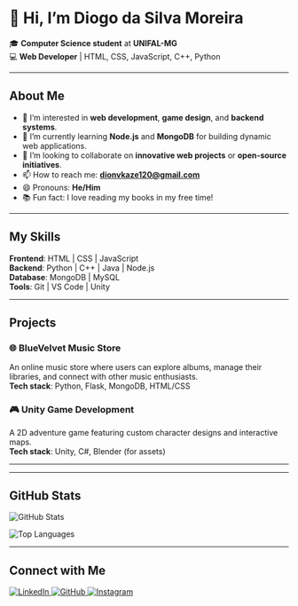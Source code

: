 # 👋 Hi, I’m Diogo da Silva Moreira

🎓 **Computer Science student** at **UNIFAL-MG**  
💻 **Web Developer** | HTML, CSS, JavaScript, C++, Python  

---

## About Me
- 👀 I’m interested in **web development**, **game design**, and **backend systems**.  
- 🌱 I’m currently learning **Node.js** and **MongoDB** for building dynamic web applications.  
- 💞️ I’m looking to collaborate on **innovative web projects** or **open-source initiatives**.  
- 📫 How to reach me: **dionvkaze120@gmail.com**  
- 😄 Pronouns: **He/Him**  
- 📚 Fun fact: I love reading my books in my free time!  

---

## My Skills
**Frontend**: HTML | CSS | JavaScript  
**Backend**: Python | C++ | Java | Node.js  
**Database**: MongoDB | MySQL  
**Tools**: Git | VS Code | Unity  

---

## Projects
### 🌐 BlueVelvet Music Store
An online music store where users can explore albums, manage their libraries, and connect with other music enthusiasts.  
**Tech stack**: Python, Flask, MongoDB, HTML/CSS  

### 🎮 Unity Game Development
A 2D adventure game featuring custom character designs and interactive maps.  
**Tech stack**: Unity, C#, Blender (for assets)  

---

---

## GitHub Stats
![GitHub Stats](https://github-readme-stats.vercel.app/api?username=DiogoSilvaMoreira&show_icons=true&title_color=2f80ed&text_color=434d58&icon_color=4c71f2&bg_color=0d1117&hide_border=true&custom_title=Diogo's%20GitHub%20Stats)

![Top Languages](https://github-readme-stats.vercel.app/api/top-langs/?username=DiogoSilvaMoreira&layout=compact&langs_count=8&bg_color=0d1117&text_color=434d58&title_color=2f80ed&hide_border=true)

---
## Connect with Me
<p align="left">
  <a href="https://linkedin.com/in/diogo-da-silva-moreira" target="_blank">
    <img src="https://img.shields.io/badge/-LinkedIn-%230077B5?style=for-the-badge&logo=linkedin&logoColor=white" alt="LinkedIn">
  </a>
  <a href="https://github.com/DiogoSilvaMoreira" target="_blank">
    <img src="https://img.shields.io/badge/-GitHub-%23181717?style=for-the-badge&logo=github&logoColor=white" alt="GitHub">
  </a>
  <a href="https://instagram.com/diogo_moreirak" target="_blank">
    <img src="https://img.shields.io/badge/-Instagram-%23E4405F?style=for-the-badge&logo=instagram&logoColor=white" alt="Instagram">
  </a>
</p>

